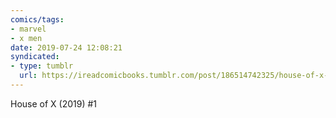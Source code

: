 ```yaml
---
comics/tags:
- marvel
- x men
date: 2019-07-24 12:08:21
syndicated:
- type: tumblr
  url: https://ireadcomicbooks.tumblr.com/post/186514742325/house-of-x-2019-1
---
```


House of X (2019) #1